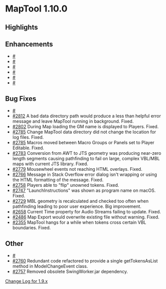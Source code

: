 # MapTool 1.10.0

## Highlights

## Enhancements
- [#][i] 
- [#][i] 
- [#][i] 
- [#][i] 
- [#][i] 
- [#][i] 

## Bug Fixes
- [#][i] 
- [#2812][i2812] A bad data directory path would produce a less than helpful error message and leave MapTool running in background. Fixed.
- [#2802][i2802] During Map loading the GM name is displayed to Players. Fixed.
- [#2785][i2786] Change MapTool data directory did not change the location for log files. Fixed.
- [#2785][i2785] Macros moved between Macro Groups or Panels set to Player Editable. Fixed.
- [#2783][i2783] Conversion from AWT to JTS geometry was producing near-zero length segments causing pathfinding to fail on large, complex VBL/MBL maps with current JTS library. Fixed.
- [#2779][i2779] Mousewheel events not reaching HTML overlays. Fixed.
- [#2766][i2766] Message in Stack Overflow error dialog isn't wrapping or using the HTML formatting of the message. Fixed.
- [#2758][i2758] Players able to "flip" unowned tokens. Fixed.
- [#2747][i2747] "LaunchInstructions" was shown as program name on macOS. Fixed.
- [#2729][i2729] MBL geometry is recalculated and checked too often when pathfinding leading to poor user experience. Big improvement.
- [#2658][i2658] Current Time property for Audio Streams failing to update. Fixed.
- [#2486][i2486] Map Export would overwrite existing file without warning. Fixed.
- [#2355][i2355] MapTool hangs for a while when tokens cross certain VBL boundaries. Fixed.

## Other
- [#][i] 
- [#2760][i2760] Redundant code refactored to provide a single getTokensAsList method in ModelChangeEvent class.
- [#2757][i2757] Removed obsolete SwingWorker.jar dependency.

[Change Log for 1.9.x](https://github.com/RPTools/maptool/blob/1.9.2/CHANGE_LOG.md)

[i]: https://github.com/RPTools/maptool/issues/
[i]: https://github.com/RPTools/maptool/issues/
[i]: https://github.com/RPTools/maptool/issues/
[i2812]: https://github.com/RPTools/maptool/issues/2812
[i2802]: https://github.com/RPTools/maptool/issues/2802
[i2786]: https://github.com/RPTools/maptool/issues/2786
[i2785]: https://github.com/RPTools/maptool/issues/2785
[i2783]: https://github.com/RPTools/maptool/issues/2783
[i2779]: https://github.com/RPTools/maptool/issues/2779
[i2766]: https://github.com/RPTools/maptool/issues/2766
[i2760]: https://github.com/RPTools/maptool/issues/2760
[i2758]: https://github.com/RPTools/maptool/issues/2758
[i2757]: https://github.com/RPTools/maptool/issues/2757
[i2747]: https://github.com/RPTools/maptool/issues/2747
[i2729]: https://github.com/RPTools/maptool/issues/2729
[i2658]: https://github.com/RPTools/maptool/issues/2658
[i2486]: https://github.com/RPTools/maptool/issues/2486
[i2355]: https://github.com/RPTools/maptool/issues/2355
[i]: https://github.com/RPTools/maptool/issues/
[i]: https://github.com/RPTools/maptool/issues/
